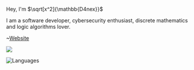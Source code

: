 Hey, I'm $\sqrt[x^2]{\mathbb{D4nex}}$

I am a software developer, cybersecurity enthusiast, discrete mathematics and logic algorithms lover.

~[Website](https://d4nex.github.io)

<a href="https://twitter.com/d4nex_">
      <img src="https://img.shields.io/twitter/follow/D4nex_?style=for-the-badge&logo=twitter&&labelColor=1f1f1f&color=7F96FF" />
</a>

![Languages](https://github-readme-stats.vercel.app/api/top-langs/?username=D4nex&theme=dark&show_icons=true&hide_border=true&exclude_repo=d4nex.github.io&layout=compact&lang_count=9)
